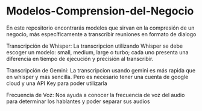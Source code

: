 # Modelos-Comprension-del-Negocio
En este repositorio encontrarás modelos que sirvan en la compresión de un negocio, más específicamente a transcribir reuniones en formato de dialogo

Transcripción de Whisper:
La transcripcion utilizando Whisper se debe escoger un modelo: small, medium, large o turbo; cada uno presenta una diferencia en tiempo de ejecución y precisión al transcribir.

Transcripción de Gemini: 
La transcripcion usando gemini es más rapida que en whisper y más sencilla. Pero es necesario tener una cuenta de google cloud y una API Key para poder utilizarla

Frecuencia de Voz:
Nos ayuda a conocer la frecuencia de voz del audio para determinar los hablantes y poder separar sus audios
